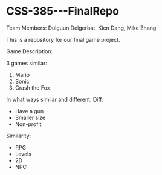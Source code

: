 # CSS-385---FinalRepo

Team Members: Dulguun Delgerbat, Kien Dang, Mike Zhang

This is a repository for our final game project.

Game Description: 

3 games similar:
1. Mario
2. Sonic
3. Crash the Fox

In what ways similar and different:
Diff:
  - Have a gun
  - Smaller size
  - Non-profit
    
Similarity:
  - RPG
  - Levels
  - 2D
  - NPC


